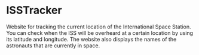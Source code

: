 # ISSTracker

Website for tracking the current location of the International Space Station. You can check when the ISS will be overheard at a certain location by using its latitude and longitude.
The website also displays the names of the astronauts that are currently in space.
